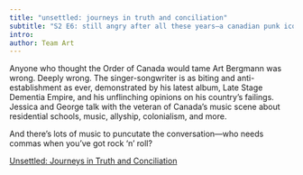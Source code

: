 ```yaml
---
title: "unsettled: journeys in truth and conciliation"
subtitle: "S2 E6: still angry after all these years—a canadian punk iconoclast shines a light on indigenous issues"
intro:
author: Team Art
---
```

  
Anyone who thought the Order of Canada would tame Art Bergmann was wrong. Deeply wrong. The singer-songwriter is as biting and anti-establishment as ever, demonstrated by his latest album, Late Stage Dementia Empire, and his unflinching opinions on his country’s failings. Jessica and George talk with the veteran of Canada’s music scene about residential schools, music, allyship, colonialism, and more.

And there’s lots of music to puncutate the conversation—who needs commas when you’ve got rock ‘n’ roll?

[Unsettled: Journeys in Truth and Conciliation](https://unsettledjourneys.buzzsprout.com/1384732/9489201-s2-e6-still-angry-after-all-these-years-a-canadian-punk-iconoclast-shines-a-light-on-indigenous-issues)

<!--more-->
